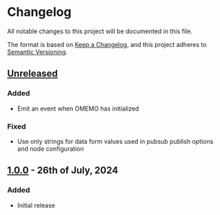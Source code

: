 # Changelog

All notable changes to this project will be documented in this file.

The format is based on [Keep a Changelog](https://keepachangelog.com/en/1.0.0/), and this project adheres to [Semantic Versioning](https://semver.org/spec/v2.0.0.html).

## [Unreleased]

### Added
- Emit an event when OMEMO has initialized

### Fixed
- Use only strings for data form values used in pubsub publish options and node configuration

## [1.0.0] - 26th of July, 2024

### Added
- Initial release

[Unreleased]: https://github.com/Syndace/slixmpp-omemo/compare/v1.0.0...HEAD
[1.0.0]: https://github.com/Syndace/slixmpp-omemo/releases/tag/v1.0.0
